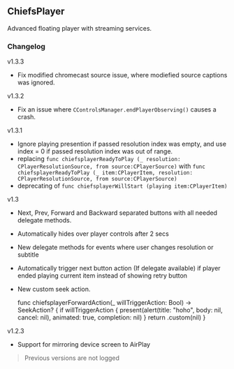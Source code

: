 ## ChiefsPlayer
Advanced floating player with streaming services.


### Changelog

v1.3.3
- Fix modified chromecast source issue, where modiefied source captions was ignored. 

v1.3.2
- Fix an issue where `CControlsManager.endPlayerObserving()` causes a crash.

v1.3.1
- Ignore playing presention if passed resolution index was empty, and use index = 0 if passed resolution index was out of range.    
- replacing `func chiefsplayerReadyToPlay (_ resolution: CPlayerResolutionSource, from source:CPlayerSource)` with `func chiefsplayerReadyToPlay (_ item:CPlayerItem, resolution: CPlayerResolutionSource, from source:CPlayerSource)`
- deprecating of `func chiefsplayerWillStart (playing item:CPlayerItem)`

v1.3
- Next, Prev, Forward and Backward separated buttons with all needed delegate methods.  
- Automatically hides over player controls after 2 secs  
- New delegate methods for events where user changes resolution or subtitle  
- Automatically trigger next button action (If delegate available) if player ended playing current item instead of showing retry button
- New custom seek action.

	func chiefsplayerForwardAction(_ willTriggerAction: Bool) -> SeekAction? {
		 if willTriggerAction {
		     present(alert(title: "hoho", body: nil, cancel: nil), animated: true, completion: nil)
		 }
		 return .custom(nil)
	}


v1.2.3
- Support for mirroring device screen to AirPlay  
> Previous versions are not logged  
